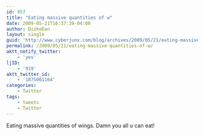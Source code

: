 ```yaml
---
id: 957
title: "Eating massive quantities of w"
date: 2009-05-21T16:37:39-04:00
author: DizkoDan
layout: single
guid: 'http://www.cyberjunx.com/blog/archives/2009/05/21/eating-massive-quantities-of-w/'
permalink: /2009/05/21/eating-massive-quantities-of-w/
aktt_notify_twitter:
    - 'yes'
ljID:
    - '919'
aktt_twitter_id:
    - '1875061164'
categories:
    - Twitter
tags:
    - tweets
    - Twitter
---
```


Eating massive quantities of wings. Damn you all u can eat!